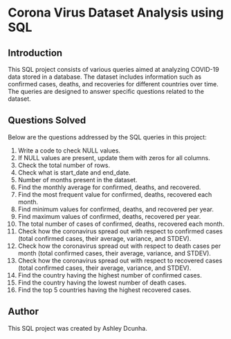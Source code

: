 # Corona Virus Dataset Analysis using SQL

## Introduction
This SQL project consists of various queries aimed at analyzing COVID-19 data stored in a database. The dataset includes information such as confirmed cases, deaths, and recoveries for different countries over time. The queries are designed to answer specific questions related to the dataset.

## Questions Solved
Below are the questions addressed by the SQL queries in this project:

1. Write a code to check NULL values.
2. If NULL values are present, update them with zeros for all columns.
3. Check the total number of rows.
4. Check what is start_date and end_date.
5. Number of months present in the dataset.
6. Find the monthly average for confirmed, deaths, and recovered.
7. Find the most frequent value for confirmed, deaths, recovered each month.
8. Find minimum values for confirmed, deaths, and recovered per year.
9. Find maximum values of confirmed, deaths, recovered per year.
10. The total number of cases of confirmed, deaths, recovered each month.
11. Check how the coronavirus spread out with respect to confirmed cases (total confirmed cases, their average, variance, and STDEV).
12. Check how the coronavirus spread out with respect to death cases per month (total confirmed cases, their average, variance, and STDEV).
13. Check how the coronavirus spread out with respect to recovered cases (total confirmed cases, their average, variance, and STDEV).
14. Find the country having the highest number of confirmed cases.
15. Find the country having the lowest number of death cases.
16. Find the top 5 countries having the highest recovered cases.




## Author
This SQL project was created by Ashley Dcunha.



